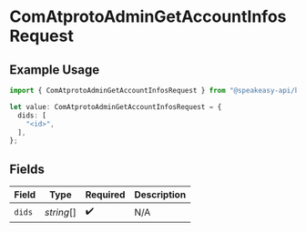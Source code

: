 # ComAtprotoAdminGetAccountInfosRequest

## Example Usage

```typescript
import { ComAtprotoAdminGetAccountInfosRequest } from "@speakeasy-api/bluesky/models/operations";

let value: ComAtprotoAdminGetAccountInfosRequest = {
  dids: [
    "<id>",
  ],
};
```

## Fields

| Field              | Type               | Required           | Description        |
| ------------------ | ------------------ | ------------------ | ------------------ |
| `dids`             | *string*[]         | :heavy_check_mark: | N/A                |